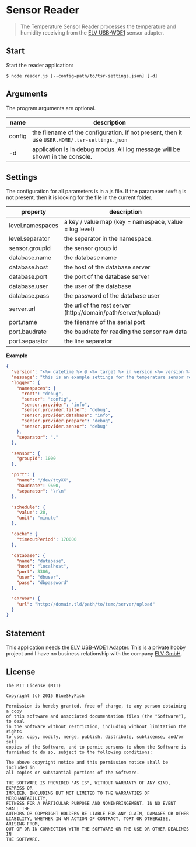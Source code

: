 
Sensor Reader
=============

> The Temperature Sensor Reader processes the temperature and humidity receiving from the [ELV USB-WDE1](http://www.elv.de/-353.html) sensor adapter.

Start
-----

Start the reader application:

```
$ node reader.js [--config=path/to/tsr-settings.json] [-d]
```

Arguments
---------

The program arguments are optional.

| name               | description                                                                                   |
|--------------------|-----------------------------------------------------------------------------------------------|
| config             | the filename of the configuration. If not present, then it use `USER.HOME/.tsr-settings.json` |
| -d                 | application is in debug modus. All log message will be shown in the console.                  |


Settings
--------

The configuration for all parameters is in a js file. If the parameter `config` is not present, then it is looking for the file in the current folder.

property           | description
-------------------|-----------------------------
level.namespaces   | a key / value map (key = namespace, value = log level)
level.separator    | the separator in the namespace.
sensor.groupId     | the sensor group id
database.name      | the database name
database.host      | the host of the database server
database.port      | the port of the database server
database.user      | the user of the database
database.pass      | the password of the database user
server.url         | the url of the rest server (http://domain/path/server/upload)
port.name          | the filename of the serial port
port.baudrate      | the baudrate for reading the sensor raw data
port.separator     | the line separator

**Example**
```json
{
  "version": "<%= datetime %> @ <%= target %> in version <%= version %>",
  "message": "this is an example settings for the temperature sensor reader",
  "logger": {
    "namespaces": {
      "root": "debug",
      "sensor": "config",
      "sensor.provider": "info",
      "sensor.provider.filter": "debug",
      "sensor.provider.database": "info",
      "sensor.provider.prepare": "debug",
      "sensor.provider.sensor": "debug"
    },
    "separator": "."
  },

  "sensor": {
    "groupId": 1000
  },

  "port": {
    "name": "/dev/ttyXX",
    "baudrate": 9600,
    "separator": "\r\n"
  },

  "schedule": {
    "value": 20,
    "unit": "minute"
  },

  "cache": {
    "timeoutPeriod": 170000
  },

  "database": {
    "name": "database",
    "host": "localhost",
    "port": 3306,
    "user": "dbuser",
    "pass": "dbpassword"
  },

  "server": {
    "url": "http://domain.tld/path/to/temo/server/upload"
  }
}
```


Statement
---------

This application needs the [ELV USB-WDE1 Adapter](http://www.elv.de/-353.html). This is a private hobby project and I have no business relationship with the company [ELV GmbH](http://www.elv.de).


License
-------

```
The MIT License (MIT)

Copyright (c) 2015 BlueSkyFish

Permission is hereby granted, free of charge, to any person obtaining a copy
of this software and associated documentation files (the "Software"), to deal
in the Software without restriction, including without limitation the rights
to use, copy, modify, merge, publish, distribute, sublicense, and/or sell
copies of the Software, and to permit persons to whom the Software is
furnished to do so, subject to the following conditions:

The above copyright notice and this permission notice shall be included in
all copies or substantial portions of the Software.

THE SOFTWARE IS PROVIDED "AS IS", WITHOUT WARRANTY OF ANY KIND, EXPRESS OR
IMPLIED, INCLUDING BUT NOT LIMITED TO THE WARRANTIES OF MERCHANTABILITY,
FITNESS FOR A PARTICULAR PURPOSE AND NONINFRINGEMENT. IN NO EVENT SHALL THE
AUTHORS OR COPYRIGHT HOLDERS BE LIABLE FOR ANY CLAIM, DAMAGES OR OTHER
LIABILITY, WHETHER IN AN ACTION OF CONTRACT, TORT OR OTHERWISE, ARISING FROM,
OUT OF OR IN CONNECTION WITH THE SOFTWARE OR THE USE OR OTHER DEALINGS IN
THE SOFTWARE.
```